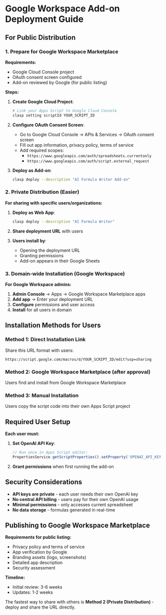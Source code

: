 # Google Workspace Add-on Deployment Guide

## For Public Distribution

### 1. Prepare for Google Workspace Marketplace

**Requirements:**
- Google Cloud Console project
- OAuth consent screen configured
- Add-on reviewed by Google (for public listing)

**Steps:**
1. **Create Google Cloud Project**:
   ```bash
   # Link your Apps Script to Google Cloud Console
   clasp setting scriptId YOUR_SCRIPT_ID
   ```

2. **Configure OAuth Consent Screen**:
   - Go to Google Cloud Console → APIs & Services → OAuth consent screen
   - Fill out app information, privacy policy, terms of service
   - Add required scopes:
     - `https://www.googleapis.com/auth/spreadsheets.currentonly`
     - `https://www.googleapis.com/auth/script.external_request`

3. **Deploy as Add-on**:
   ```bash
   clasp deploy --description "AI Formula Writer Add-on"
   ```

### 2. Private Distribution (Easier)

**For sharing with specific users/organizations:**

1. **Deploy as Web App**:
   ```bash
   clasp deploy --description "AI Formula Writer" 
   ```

2. **Share deployment URL** with users

3. **Users install by**:
   - Opening the deployment URL
   - Granting permissions
   - Add-on appears in their Google Sheets

### 3. Domain-wide Installation (Google Workspace)

**For Google Workspace admins:**

1. **Admin Console** → Apps → Google Workspace Marketplace apps
2. **Add app** → Enter your deployment URL
3. **Configure** permissions and user access
4. **Install** for all users in domain

## Installation Methods for Users

### Method 1: Direct Installation Link
Share this URL format with users:
```
https://script.google.com/macros/d/YOUR_SCRIPT_ID/edit?usp=sharing
```

### Method 2: Google Workspace Marketplace (after approval)
Users find and install from Google Workspace Marketplace

### Method 3: Manual Installation
Users copy the script code into their own Apps Script project

## Required User Setup

**Each user must:**
1. **Set OpenAI API Key**:
   ```javascript
   // Run once in Apps Script editor:
   PropertiesService.getScriptProperties().setProperty('OPENAI_API_KEY', 'their-key');
   ```

2. **Grant permissions** when first running the add-on

## Security Considerations

- **API keys are private** - each user needs their own OpenAI key
- **No central API billing** - users pay for their own OpenAI usage
- **Minimal permissions** - only accesses current spreadsheet
- **No data storage** - formulas generated in real-time

## Publishing to Google Workspace Marketplace

**Requirements for public listing:**
- Privacy policy and terms of service
- App verification by Google
- Branding assets (logo, screenshots)
- Detailed app description
- Security assessment

**Timeline:**
- Initial review: 3-6 weeks
- Updates: 1-2 weeks

The fastest way to share with others is **Method 2 (Private Distribution)** - deploy and share the URL directly.